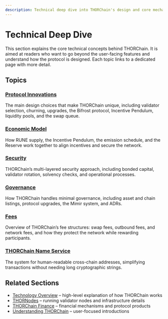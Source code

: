```yaml
---
description: Technical deep dive into THORChain's design and core mechanics
---
```


# Technical Deep Dive

This section explains the core technical concepts behind THORChain. It is aimed at readers who want to go beyond the user-facing features and understand how the protocol is designed. Each topic links to a dedicated page with more detail.

## Topics

### [Protocol Innovations](protocol-innovations.md)

The main design choices that make THORChain unique, including validator selection, churning, upgrades, the Bifrost protocol, Incentive Pendulum, liquidity pools, and the swap queue.

### [Economic Model](economic-model.md)

How RUNE supply, the Incentive Pendulum, the emission schedule, and the Reserve work together to align incentives and secure the network.

### [Security](security.md)

THORChain’s multi-layered security approach, including bonded capital, validator rotation, solvency checks, and operational processes.

### [Governance](governance.md)

How THORChain handles minimal governance, including asset and chain listings, protocol upgrades, the Mimir system, and ADRs.

### [Fees](fees.md)

Overview of THORChain’s fee structures: swap fees, outbound fees, and network fees, and how they protect the network while rewarding participants.

### [THORChain Name Service](thorchain-name-service.md)

The system for human-readable cross-chain addresses, simplifying transactions without needing long cryptographic strings.

## Related Sections

- [Technology Overview](../technology/) – high-level explanation of how THORChain works
- [THORNodes](../thornodes/) – running validator nodes and infrastructure details
- [THORChain Finance](../thorchain-finance/) – financial mechanisms and protocol products
- [Understanding THORChain](../understanding-thorchain/) – user-focused introductions
